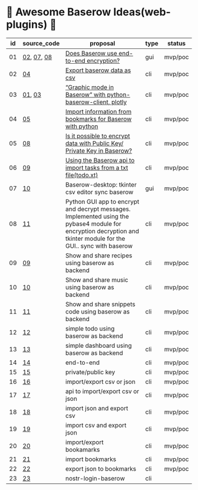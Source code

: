 # 🏅 Awesome Baserow Ideas(web-plugins) 🏅

| id          | source_code                             | proposal                                        | type               | status |
| ----------- | --------------------------------------- | ----------------------------------------------- |--------------------|---------|
| 01 | [02](sample/02/main.py), [07](sample/07/main.py), [08](sample/08/main.py) | [Does Baserow use end-to-end encryption?](https://community.baserow.io/t/does-baserow-use-end-to-end-encryption/573)  | gui | mvp/poc | 
| 02 | [04](sample/04/main.py) |  [Export baserow data as csv](https://community.baserow.io/t/export-baserow-data-as-csv/3277) | cli | mvp/poc | 
| 03 | [01](sample/01/main.py), [03](sample/1/main.py) | [“Graphic mode in Baserow” with python-baserow-client, plotly](https://community.baserow.io/t/graphic-mode-in-baserow-with-python-baserow-client-plotly/3265) | cli | mvp/poc | 
| 04 | [05](sample/05/main.py) | [Import information from bookmarks for Baserow with python](https://community.baserow.io/t/import-information-from-bookmarks-for-baserow-with-python/3275/1) | cli | mvp/poc | 
| 05 | [08](sample/01/main.py) |  [Is it possible to encrypt data with Public Key/ Private Key in Baserow?](https://community.baserow.io/t/is-it-possible-to-encrypt-data-with-public-key-private-key-in-baserow/402)  | cli | mvp/poc | 
| 06 | [09](sample/01/main.py) | [Using the Baserow api to import tasks from a txt file(todo.xt)](https://community.baserow.io/t/using-the-baserow-api-to-import-tasks-from-a-txt-file-todo-xt/3276)  | cli | mvp/poc | 
| 07 | [10](sample/01/main.py) | Baserow-desktop: tkinter csv editor sync baserow  | gui | mvp/poc | 
| 08 | [11](sample/01/main.py) | Python GUI app to encrypt and decrypt messages. Implemented using the pybase4 module for encryption decryption and tkinter module for the GUI.. sync with baserow | cli | mvp/poc | 
| 09 | [09](sample/09/main.py) | Show and share recipes using baserow as backend  | cli | mvp/poc | 
| 10 | [10](sample/10/main.py) | Show and share music using baserow as backend  | cli | mvp/poc | 
| 11 | [11](sample/11/main.py) | Show and share snippets code using baserow as backend  | cli | mvp/poc | 
| 12 | [12](sample/12/main.py) | simple todo using baserow as backend  | cli | mvp/poc | 
| 13 | [13](sample/13/main.py) | simple dashboard using baserow as backend   | cli | mvp/poc | 
| 14 | [14](sample/14/main.py) | end-to-end  | cli | mvp/poc | 
| 15 | [15](sample/15/main.py) | private/public key  | cli | mvp/poc | 
| 16 | [16](sample/16/main.py) | import/export csv or json  | cli | mvp/poc | 
| 17 | [17](sample/17/main.py) | api to import/export csv or json  | cli | mvp/poc | 
| 18 | [18](sample/18/main.py) | import json and export csv  | cli | mvp/poc | 
| 19 | [19](sample/19/main.py) | import csv and export json  | cli | mvp/poc | 
| 20 | [20](sample/20/main.py) | import/export bookamarks  | cli | mvp/poc | 
| 21 | [21](sample/21/main.py) | import bookmarks  | cli | mvp/poc |
| 22 | [22](sample/22/main.py) | export json to bookmarks  | cli | mvp/poc | 
| 23 | [23](sample/23/main.py) | nostr-login-baserow  | cli |
